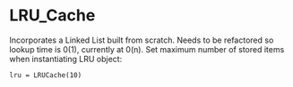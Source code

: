 LRU_Cache
=========

Incorporates a Linked List built from scratch. Needs to be refactored so lookup time is 0(1), currently at 0(n). Set maximum number of stored items when instantiating LRU object:

```
lru = LRUCache(10)
```

